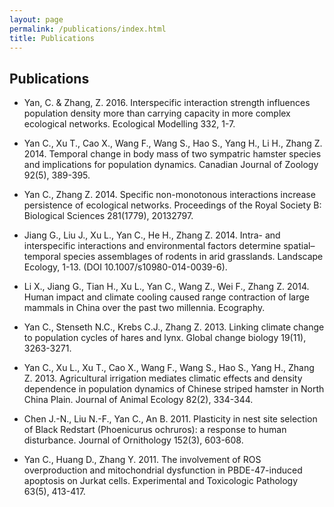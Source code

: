 ```yaml
---
layout: page
permalink: /publications/index.html
title: Publications
---
```

## Publications
  - Yan, C. & Zhang, Z. 2016. Interspecific interaction strength influences population density more than carrying capacity in more complex ecological networks. Ecological Modelling 332, 1-7.
  - Yan C., Xu T., Cao X., Wang F., Wang S., Hao S., Yang H., Li H., Zhang Z. 2014. Temporal change in body mass of two sympatric hamster species and implications for population dynamics. Canadian Journal of Zoology 92(5), 389-395.
  - Yan C., Zhang Z. 2014. Specific non-monotonous interactions increase persistence of ecological networks. Proceedings of the Royal Society B: Biological Sciences 281(1779), 20132797.

  - Jiang G., Liu J., Xu L., Yan C., He H., Zhang Z. 2014. Intra- and interspecific interactions and environmental factors determine spatial–temporal species assemblages of rodents in arid grasslands. Landscape Ecology, 1-13. (DOI 10.1007/s10980-014-0039-6).

  - Li X., Jiang G., Tian H., Xu L., Yan C., Wang Z., Wei F., Zhang Z. 2014. Human impact and climate cooling caused range contraction of large mammals in China over the past two millennia. Ecography.

  - Yan C., Stenseth N.C., Krebs C.J., Zhang Z. 2013. Linking climate change to population cycles of hares and lynx. Global change biology 19(11), 3263-3271.

  - Yan C., Xu L., Xu T., Cao X., Wang F., Wang S., Hao S., Yang H., Zhang Z. 2013. Agricultural irrigation mediates climatic effects and density dependence in population dynamics of Chinese striped hamster in North China Plain. Journal of Animal Ecology 82(2), 334-344.

  - Chen J.-N., Liu N.-F., Yan C., An B. 2011. Plasticity in nest site selection of Black Redstart (Phoenicurus ochruros): a response to human disturbance. Journal of Ornithology 152(3), 603-608.

  - Yan C., Huang D., Zhang Y. 2011. The involvement of ROS overproduction and mitochondrial dysfunction in PBDE-47-induced apoptosis on Jurkat cells. Experimental and Toxicologic Pathology 63(5), 413-417.

